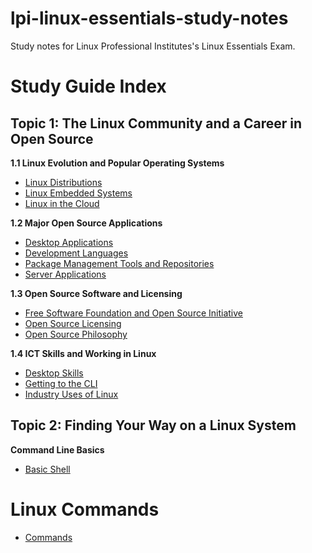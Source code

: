 # lpi-linux-essentials-study-notes

Study notes for Linux Professional Institutes's Linux Essentials Exam.

# Study Guide Index

## Topic 1: The Linux Community and a Career in Open Source

**1.1 Linux Evolution and Popular Operating Systems**
- [Linux Distributions](1.1-linux-evolution-and-popular-operating-systems/linux-distributions.md)
- [Linux Embedded Systems](1.1-linux-evolution-and-popular-operating-systems/linux-embedded-systems.md)
- [Linux in the Cloud](1.1-linux-evolution-and-popular-operating-systems/linux-in-the-cloud.md)

**1.2 Major Open Source Applications**
- [Desktop Applications](1.2-major-open-source-applications/desktop-applications.md)
- [Development Languages](1.2-major-open-source-applications/development-languages.md)
- [Package Management Tools and Repositories](1.2-major-open-source-applications/package-management-tools.md)
- [Server Applications](1.2-major-open-source-applications/server-applications.md)

**1.3 Open Source Software and Licensing**
- [Free Software Foundation and Open Source Initiative](1.3-open-source-software-and-licensing/free-software-foundation-open-source-initiative.md)
- [Open Source Licensing](1.3-open-source-software-and-licensing/open-source-licensing.md)
- [Open Source Philosophy](1.3-open-source-software-and-licensing/open-source-philosophy.md)

**1.4 ICT Skills and Working in Linux**
- [Desktop Skills](l1.4-ict-skills-and-working-in-linux/desktop-skills.md)
- [Getting to the CLI](1.4-ict-skills-and-working-in-linux/getting-to-the-cli.md)
- [Industry Uses of Linux](1.4-ict-skills-and-working-in-linux/industry-uses.md)

## Topic 2: Finding Your Way on a Linux System

**Command Line Basics**
- [Basic Shell](2.1-command-line-basics/basic-shell.md)


# Linux Commands
- [Commands](commands.md)